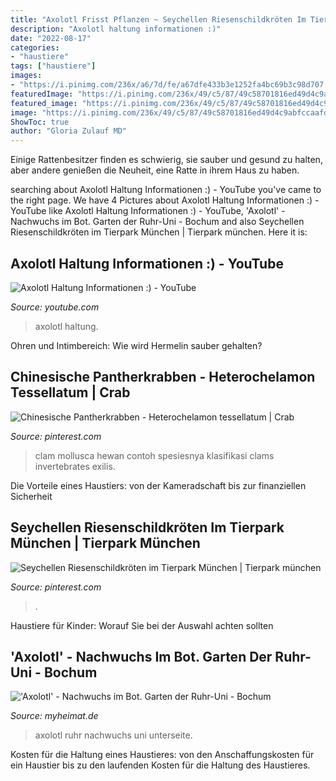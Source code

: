 ```yaml
---
title: "Axolotl Frisst Pflanzen ~ Seychellen Riesenschildkröten Im Tierpark München"
description: "Axolotl haltung informationen :)"
date: "2022-08-17"
categories:
- "haustiere"
tags: ["haustiere"]
images:
- "https://i.pinimg.com/236x/a6/7d/fe/a67dfe433b3e1252fa4bc69b3c98d707.jpg?nii=t"
featuredImage: "https://i.pinimg.com/236x/49/c5/87/49c58701816ed49d4c9abfccaafd36a5.jpg?nii=t"
featured_image: "https://i.pinimg.com/236x/49/c5/87/49c58701816ed49d4c9abfccaafd36a5.jpg?nii=t"
image: "https://i.pinimg.com/236x/49/c5/87/49c58701816ed49d4c9abfccaafd36a5.jpg?nii=t"
ShowToc: true
author: "Gloria Zulauf MD"
---
```



Einige Rattenbesitzer finden es schwierig, sie sauber und gesund zu halten, aber andere genießen die Neuheit, eine Ratte in ihrem Haus zu haben.

	

		
searching about Axolotl Haltung Informationen :) - YouTube you've came to the right page. We have 4 Pictures about Axolotl Haltung Informationen :) - YouTube like Axolotl Haltung Informationen :) - YouTube, &#039;Axolotl&#039; - Nachwuchs im Bot. Garten der Ruhr-Uni - Bochum and also Seychellen Riesenschildkröten im Tierpark München | Tierpark münchen. Here it is:
		
    
## Axolotl Haltung Informationen :) - YouTube

<img loading=lazy src="https://i.ytimg.com/vi/ukymGkpbqXQ/maxresdefault.jpg" onerror="this.onerror=null;this.src='https://tse2.mm.bing.net/th?id=OIP.A085VeDq3CSzd2Pj6lyixwHaEK&amp;pid=15.1';" alt="Axolotl Haltung Informationen :) - YouTube">

_Source: youtube.com_

>axolotl haltung. 

	

Ohren und Intimbereich: Wie wird Hermelin sauber gehalten?

    
## Chinesische Pantherkrabben - Heterochelamon Tessellatum | Crab

<img loading=lazy src="https://i.pinimg.com/236x/49/c5/87/49c58701816ed49d4c9abfccaafd36a5.jpg?nii=t" onerror="this.onerror=null;this.src='https://tse1.mm.bing.net/th?id=OIP.JbPq0qwxlmiuEO1Fl0IqBAAAAA&amp;pid=15.1';" alt="Chinesische Pantherkrabben - Heterochelamon tessellatum | Crab">

_Source: pinterest.com_

>clam mollusca hewan contoh spesiesnya klasifikasi clams invertebrates exilis. 

	

Die Vorteile eines Haustiers: von der Kameradschaft bis zur finanziellen Sicherheit

    
## Seychellen Riesenschildkröten Im Tierpark München | Tierpark München

<img loading=lazy src="https://i.pinimg.com/236x/a6/7d/fe/a67dfe433b3e1252fa4bc69b3c98d707.jpg?nii=t" onerror="this.onerror=null;this.src='https://tse2.mm.bing.net/th?id=OIP.Vqr0tu0bqasIb3dVKfmM7QAAAA&amp;pid=15.1';" alt="Seychellen Riesenschildkröten im Tierpark München | Tierpark münchen">

_Source: pinterest.com_

>. 

	

Haustiere für Kinder: Worauf Sie bei der Auswahl achten sollten

    
## &#039;Axolotl&#039; - Nachwuchs Im Bot. Garten Der Ruhr-Uni - Bochum

<img loading=lazy src="https://s19.directupload.net/images/191202/z7lrx5og.jpg" onerror="this.onerror=null;this.src='https://tse2.mm.bing.net/th?id=OIP.4RP_h90a0i9E_3ugRJoaAQHaE6&amp;pid=15.1';" alt="&#039;Axolotl&#039; - Nachwuchs im Bot. Garten der Ruhr-Uni - Bochum">

_Source: myheimat.de_

>axolotl ruhr nachwuchs uni unterseite. 

	

Kosten für die Haltung eines Haustieres: von den Anschaffungskosten für ein Haustier bis zu den laufenden Kosten für die Haltung des Haustieres.

